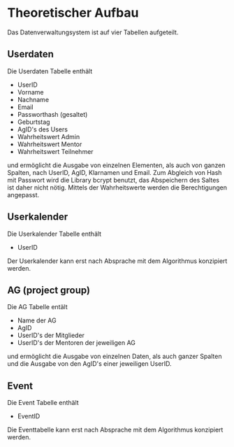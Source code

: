 # Theoretischer Aufbau
Das Datenverwaltungsystem ist auf vier Tabellen aufgeteilt.
## Userdaten
Die Userdaten Tabelle enthält
- UserID
- Vorname
- Nachname
- Email
- Passworthash (gesaltet)
- Geburtstag
- AgID's des Users
- Wahrheitswert Admin
- Wahrheitswert Mentor
- Wahrheitswert Teilnehmer

und ermöglicht die Ausgabe von einzelnen Elementen, als auch von ganzen Spalten, nach UserID, AgID, Klarnamen und Email. Zum Abgleich von Hash mit Passwort wird die Library bcrypt benutzt, das Abspeichern des Saltes ist daher nicht nötig. Mittels der Wahrheitswerte werden die Berechtigungen angepasst.

## Userkalender
Die Userkalender Tabelle enthält
- UserID

Der Userkalender kann erst nach Absprache mit dem Algorithmus konzipiert werden.

## AG (project group)
Die AG Tabelle entält
- Name der AG
- AgID
- UserID's der Mitglieder
- UserID's der Mentoren der jeweiligen AG

und ermöglicht die Ausgabe von einzelnen Daten, als auch ganzer Spalten und die Ausgabe von den AgID's einer jeweiligen UserID.

## Event
Die Event Tabelle enthält
- EventID

Die Eventtabelle kann erst nach Absprache mit dem Algorithmus konzipiert werden.

